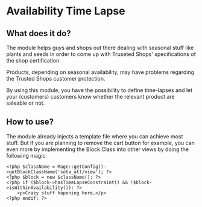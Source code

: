# Availability Time Lapse

## What does it do?

The module helps guys and shops out there dealing with seasonal stuff like plants and seeds in order to come up with Truseted Shops' specifications of the shop certification.

Products, depending on seasonal availability, may have problems regarding the Trusted Shops customer protection.

By using this module, you have the possibility to define time-lapses and let your (customers) customers know whether the relevant product are saleable or not.

## How to use?

The module already injects a template file where you can achieve most stuff. But if you are planning to remove the cart button for example, you can even more by implementing the Block Class into other views by doing the following magic:

	<?php $className = Mage::getConfig()->getBlockClassName('sota_atl/view'); ?>
	<?php $block = new $className(); ?>
	<?php if ($block->hasTimeLapseConstraint() && !$block->isWithinAvailability()): ?>
		<p>Crazy stuff hapening here…</p>
	<?php endif; ?>
